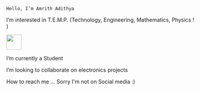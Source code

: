     Hello, I’m Amrith Adithya
  
  
  I’m interested in T.E.M.P. (Technology, Engineering, Mathematics, Physics ! )
  
 <img src="https://giphy.com/gifs/computer-user-interface-error-KA593kO0JvXMs.gif" width="40" height="40" />
  
  I’m currently a Student
  
  I’m looking to collaborate on electronics projects
  
  How to reach me ... Sorry I'm not on Social media :) 





